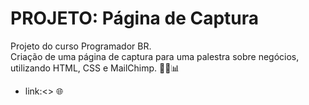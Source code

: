 # PROJETO: Página de Captura

Projeto do curso Programador BR.  
Criação de uma página de captura para uma palestra sobre negócios, utilizando HTML, CSS e MailChimp. 👨‍💻📊

* link:<> 🌐
